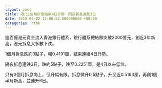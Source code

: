 ```yaml
---
layout: post
title: 港元1個月拆息結束4日升勢　隔夜拆息連跌3日
date: 2020-09-02 12:06:52.000000000 +08:00
categories: rthk
---
```


逾百億港元資金流入香港銀行體系，銀行體系總結餘突破2000億元，創近3年新高，港元拆息大多數下跌。

1個月拆息跌約3點子，報0.4191厘，結束連續4日升勢。

隔夜拆息連跌3日，跌約5點子，跌至0.2251厘，是4日以來低位。

只有3個月拆息向上，但升幅有限。拆息微升0.5點子，升至近0.5163厘，再創1個半月新高，並連升6日。
